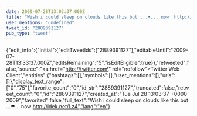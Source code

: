 ```yaml
---
date: 2009-07-28T13:03:37.000Z
title: "Wish i could sleep on clouds like this but ...☂... now  http://idek.net/Lz4″"
user_mentions: "undefined"
tweet_id: "2889391127"
pub_type: "tweet"
---
```

{"edit_info":{"initial":{"editTweetIds":["2889391127"],"editableUntil":"2009-07-28T13:33:37.000Z","editsRemaining":"5","isEditEligible":true}},"retweeted":false,"source":"<a href=\"http://twitter.com\" rel=\"nofollow\">Twitter Web Client</a>","entities":{"hashtags":[],"symbols":[],"user_mentions":[],"urls":[]},"display_text_range":["0","75"],"favorite_count":"0","id_str":"2889391127","truncated":false,"retweet_count":"0","id":"2889391127","created_at":"Tue Jul 28 13:03:37 +0000 2009","favorited":false,"full_text":"Wish i could sleep on clouds like this but ...☂... now  http://idek.net/Lz4","lang":"en"}
